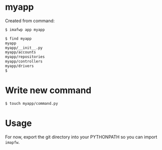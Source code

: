 
# myapp

Created from command:

```sh
$ imafwp app myapp
```

```sh
$ find myapp
myapp
myapp/__init__.py
myapp/accounts
myapp/repositories
myapp/controllers
myapp/drivers
$
```

# Write new command

```sh
$ touch myapp/command.py
```

# Usage

For now, export the git directory into your PYTHONPATH so you can import
`imapfw`.

